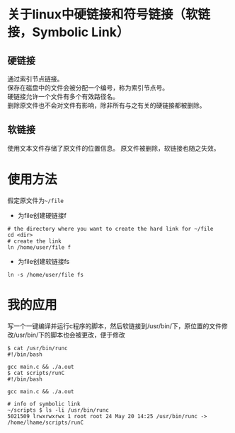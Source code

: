 # 关于linux中硬链接和符号链接（软链接，Symbolic Link）
## 硬链接
通过索引节点链接。  
保存在磁盘中的文件会被分配一个编号，称为索引节点号。  
硬链接允许一个文件有多个有效路径名。  
删除原文件也不会对文件有影响，除非所有与之有关的硬链接都被删除。  
## 软链接
使用文本文件存储了原文件的位置信息。
原文件被删除，软链接也随之失效。

# 使用方法
假定原文件为`~/file`
- 为file创建硬链接f
```shell
# the directory where you want to create the hard link for ~/file
cd <dir>
# create the link
ln /home/user/file f
```

- 为file创建软链接fs
```shell
ln -s /home/user/file fs
```
# 我的应用
写一个一键编译并运行c程序的脚本，然后软链接到/usr/bin/下，原位置的文件修改/usr/bin/下的脚本也会被更改，便于修改
```shell
$ cat /usr/bin/runc                                                  
#!/bin/bash

gcc main.c && ./a.out
$ cat scripts/runC                                                   
#!/bin/bash

gcc main.c && ./a.out

# info of symbolic link
~/scripts $ ls -li /usr/bin/runc                                       
5021509 lrwxrwxrwx 1 root root 24 May 20 14:25 /usr/bin/runc -> /home/lhame/scripts/runC
```